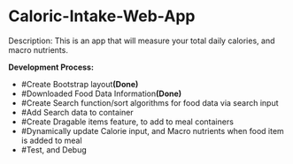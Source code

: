 # Caloric-Intake-Web-App

Description: This is an app that will measure your total daily calories, and macro nutrients.

<b>Development Process:</b>
- #Create Bootstrap layout<b>(Done)</b>
- #Downloaded Food Data Information<b>(Done)</b>
- #Create Search function/sort algorithms for food data via search input
- #Add Search data to container
- #Create Dragable items feature, to add to meal containers
- #Dynamically update Calorie input, and Macro nutrients when food item is added to meal
- #Test, and Debug
